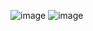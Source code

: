 ![image](https://github.com/user-attachments/assets/acd75873-1867-4e9d-b7c9-0bf2f7e1fbb5)
![image](https://github.com/user-attachments/assets/3f362293-70e0-4108-a2b3-a340c21909d4)
